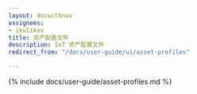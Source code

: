 ```yaml
---
layout: docwithnav
assignees:
- ikulikov
title: 资产配置文件
description: IoT 资产配置文件
redirect_from: "/docs/user-guide/ui/asset-profiles"

---
```


{% include docs/user-guide/asset-profiles.md %}